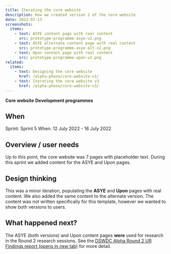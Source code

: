 ```yaml
---
title: Iterating the core website
description: How we created version 2 of the core website
date: 2022-07-13
screenshots:
  items:
    - text: ASYE content page with real content
      src: prototype-programme-asye-v2.png
    - text: ASYE alternate content page with real content
      src: prototype-programme-asye-alt-v2.png
    - text: Upon content page with real content
      src: prototype-programme-upon-v2.png
related:
  items:
    - text: Designing the core website
      href: /alpha-phase/core-website-v1/
    - text: Iterating the core website v3
      href: /alpha-phase/core-website-v3/
---
```


<strong class="govuk-tag govuk-tag--turquoise">Core website</strong>&nbsp;<strong class="govuk-tag govuk-tag--blue">Development programmes</strong>

## When
Sprint: Sprint 5
When: 12 July 2022 - 16 July 2022

## Overview / user needs
Up to this point, the core website was 7 pages with placeholder text. During this sprint we added content for the ASYE and Upon pages.

## Design thinking
This was a minor iteration, populating the **ASYE** and **Upon** pages with real content. We also added the same content to the alternate version. The content was not written specifically for this template, however we wanted to show both versions to users.

## What happened next?
The ASYE (both versions) and Upon content pages **were** used for research in the Round 2 research sessions. See the <a href="https://docs.google.com/presentation/d/1hPaTh6F0GGfeD3W2p-TMRmWQfTwd_ZPgMixFZrHXpPg/edit?usp=sharing" target="_blank">DSWDC Alpha Round 2 UR Findings report (opens in new tab)</a> for more detail.



